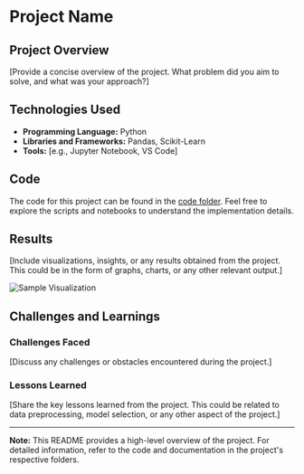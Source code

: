 # Project Name

## Project Overview

[Provide a concise overview of the project. What problem did you aim to solve, and what was your approach?]

## Technologies Used

- **Programming Language:** Python
- **Libraries and Frameworks:** Pandas, Scikit-Learn
- **Tools:** [e.g., Jupyter Notebook, VS Code]

## Code

The code for this project can be found in the [code folder](./code). Feel free to explore the scripts and notebooks to understand the implementation details.

## Results

[Include visualizations, insights, or any results obtained from the project. This could be in the form of graphs, charts, or any other relevant output.]

![Sample Visualization](./images/sample_visualization.png)

## Challenges and Learnings

### Challenges Faced

[Discuss any challenges or obstacles encountered during the project.]

### Lessons Learned

[Share the key lessons learned from the project. This could be related to data preprocessing, model selection, or any other aspect of the project.]

---

**Note:** This README provides a high-level overview of the project. For detailed information, refer to the code and documentation in the project's respective folders.
